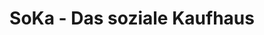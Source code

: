 ---
title: "SoKa - Das soziale Kaufhaus"
url: /meppen/soka-das-soziale-kaufhaus/
shop: Gebrauchtwaren
---